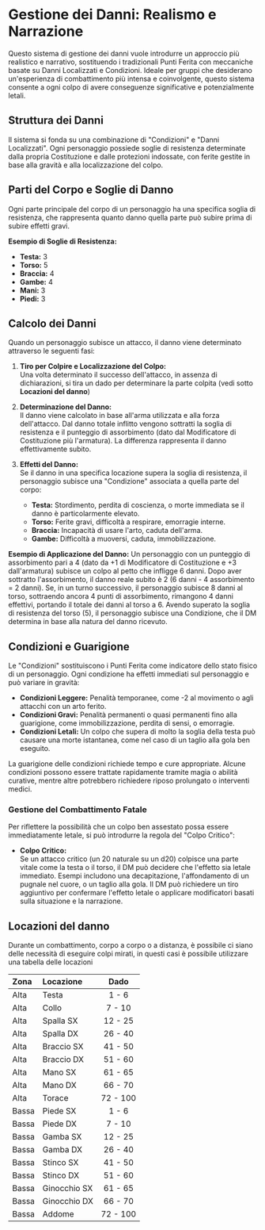 # Gestione dei Danni: Realismo e Narrazione
Questo sistema di gestione dei danni vuole introdurre un approccio più realistico e narrativo, sostituendo i tradizionali Punti Ferita con meccaniche basate su Danni Localizzati e Condizioni. Ideale per gruppi che desiderano un'esperienza di combattimento più intensa e coinvolgente, questo sistema consente a ogni colpo di avere conseguenze significative e potenzialmente letali.

## Struttura dei Danni
Il sistema si fonda su una combinazione di "Condizioni" e "Danni Localizzati". Ogni personaggio possiede soglie di resistenza determinate dalla propria Costituzione e dalle protezioni indossate, con ferite gestite in base alla gravità e alla localizzazione del colpo.

## Parti del Corpo e Soglie di Danno
Ogni parte principale del corpo di un personaggio ha una specifica soglia di resistenza, che rappresenta quanto danno quella parte può subire prima di subire effetti gravi.

**Esempio di Soglie di Resistenza:**
- **Testa:** 3
- **Torso:** 5
- **Braccia:** 4
- **Gambe:** 4
- **Mani:** 3
- **Piedi:** 3

## Calcolo dei Danni
Quando un personaggio subisce un attacco, il danno viene determinato attraverso le seguenti fasi:

1. **Tiro per Colpire e Localizzazione del Colpo:**  
   Una volta determinato il successo dell'attacco, in assenza di dichiarazioni, si tira un dado per determinare la parte colpita (vedi sotto **Locazioni del danno**)

2. **Determinazione del Danno:**  
   Il danno viene calcolato in base all'arma utilizzata e alla forza dell'attacco. Dal danno totale inflitto vengono sottratti la soglia di resistenza e il punteggio di assorbimento (dato dal Modificatore di Costituzione più l'armatura). La differenza rappresenta il danno effettivamente subito.

3. **Effetti del Danno:**  
   Se il danno in una specifica locazione supera la soglia di resistenza, il personaggio subisce una "Condizione" associata a quella parte del corpo:
   - **Testa:** Stordimento, perdita di coscienza, o morte immediata se il danno è particolarmente elevato.
   - **Torso:** Ferite gravi, difficoltà a respirare, emorragie interne.
   - **Braccia:** Incapacità di usare l'arto, caduta dell'arma.
   - **Gambe:** Difficoltà a muoversi, caduta, immobilizzazione.

**Esempio di Applicazione del Danno:**
Un personaggio con un punteggio di assorbimento pari a 4 (dato da +1 di Modificatore di Costituzione e +3 dall'armatura) subisce un colpo al petto che infligge 6 danni. Dopo aver sottratto l'assorbimento, il danno reale subito è 2 (6 danni - 4 assorbimento = 2 danni). Se, in un turno successivo, il personaggio subisce 8 danni al torso, sottraendo ancora 4 punti di assorbimento, rimangono 4 danni effettivi, portando il totale dei danni al torso a 6. Avendo superato la soglia di resistenza del torso (5), il personaggio subisce una Condizione, che il DM determina in base alla natura del danno ricevuto.

## Condizioni e Guarigione
Le "Condizioni" sostituiscono i Punti Ferita come indicatore dello stato fisico di un personaggio. Ogni condizione ha effetti immediati sul personaggio e può variare in gravità:

- **Condizioni Leggere:** Penalità temporanee, come -2 al movimento o agli attacchi con un arto ferito.
- **Condizioni Gravi:** Penalità permanenti o quasi permanenti fino alla guarigione, come immobilizzazione, perdita di sensi, o emorragie.
- **Condizioni Letali:** Un colpo che supera di molto la soglia della testa può causare una morte istantanea, come nel caso di un taglio alla gola ben eseguito.

La guarigione delle condizioni richiede tempo e cure appropriate. Alcune condizioni possono essere trattate rapidamente tramite magia o abilità curative, mentre altre potrebbero richiedere riposo prolungato o interventi medici.

### Gestione del Combattimento Fatale
Per riflettere la possibilità che un colpo ben assestato possa essere immediatamente letale, si può introdurre la regola del "Colpo Critico":

- **Colpo Critico:**  
   Se un attacco critico (un 20 naturale su un d20) colpisce una parte vitale come la testa o il torso, il DM può decidere che l'effetto sia letale immediato. Esempi includono una decapitazione, l'affondamento di un pugnale nel cuore, o un taglio alla gola. Il DM può richiedere un tiro aggiuntivo per confermare l'effetto letale o applicare modificatori basati sulla situazione e la narrazione.

## Locazioni del danno
Durante un combattimento, corpo a corpo o a distanza, è possibile ci siano delle necessità di eseguire colpi mirati, in questi casi è possibile utilizzare una tabella delle locazioni

| Zona | Locazione     | Dado     |
| :--- | :------------ | :------: |
| Alta | Testa         | 1 - 6    |
| Alta | Collo         | 7 - 10   |
| Alta | Spalla SX     | 12 - 25  |
| Alta | Spalla DX     | 26 - 40  |
| Alta | Braccio SX    | 41 - 50  |
| Alta | Braccio DX    | 51 - 60  |
| Alta | Mano SX       | 61 - 65  |
| Alta | Mano DX       | 66 - 70  |
| Alta | Torace        | 72 - 100 |
| Bassa | Piede SX     | 1 - 6    |
| Bassa | Piede DX     | 7 - 10   |
| Bassa | Gamba SX     | 12 - 25  |
| Bassa | Gamba DX     | 26 - 40  |
| Bassa | Stinco SX    | 41 - 50  |
| Bassa | Stinco DX    | 51 - 60  |
| Bassa | Ginocchio SX | 61 - 65  |
| Bassa | Ginocchio DX | 66 - 70  |
| Bassa | Addome       | 72 - 100 |
